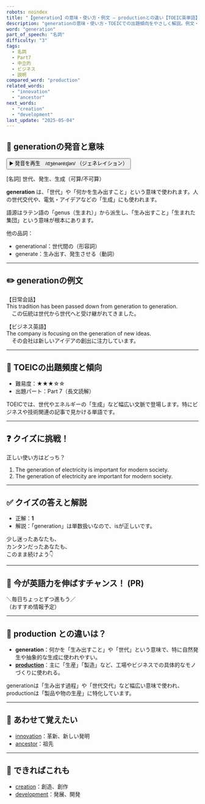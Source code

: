 ```yaml
---
robots: noindex
title: "【generation】の意味・使い方・例文 ― productionとの違い【TOEIC英単語】"
description: "generationの意味・使い方・TOEICでの出題傾向をやさしく解説。例文・クイズ付きでproductionとの違いもわかりやすく学べます。"
word: "generation"
part_of_speech: "名詞"
difficulty: "3"
tags:
  - 名詞
  - Part7
  - 中立的
  - ビジネス
  - 説明
compared_word: "production"
related_words:
  - "innovation"
  - "ancestor"
next_words:
  - "creation"
  - "development"
last_update: "2025-05-04"
---
```


## 🔰 generationの発音と意味

<button class="play-audio" onclick="playTTS('generation')">
  <span class="play-audio-main">
    ▶️ 発音を再生　/dʒènəréɪʃən/
  </span>
  <span class="play-audio-sub">
    （ジェネレイション）
  </span>
</button>

[名詞] 世代、発生、生成（可算/不可算）

**generation** は、「世代」や「何かを生み出すこと」という意味で使われます。人の世代交代や、電気・アイデアなどの「生成」にも使われます。

語源はラテン語の「genus（生まれ）」から派生し、「生み出すこと」「生まれた集団」という意味が根本にあります。

他の品詞：  
- generational：世代間の（形容詞）
- generate：生み出す、発生させる（動詞）

---

## ✏️ generationの例文

【日常会話】  
This tradition has been passed down from generation to generation.  
　この伝統は世代から世代へと受け継がれてきました。

【ビジネス英語】  
The company is focusing on the generation of new ideas.  
　その会社は新しいアイデアの創出に注力しています。

---

## 🎯 TOEICの出題頻度と傾向

- 難易度：★★★☆☆
- 出題パート：Part 7（長文読解）

TOEICでは、世代やエネルギーの「生成」など幅広い文脈で登場します。特にビジネスや技術関連の記事で見かける単語です。

---

## ❓ クイズに挑戦！

正しい使い方はどっち？

1. The generation of electricity is important for modern society.  
2. The generation of electricity are important for modern society.

---

## ✅ クイズの答えと解説

- 正解：**1**
- 解説：「generation」は単数扱いなので、isが正しいです。

少し迷ったあなたも、  
カンタンだったあなたも、  
このまま続けよう👇️

---

## 🚀 今が英語力を伸ばすチャンス！ (PR)

<div class="info-center">
＼毎日ちょっとずつ進もう／<br>  
（おすすめ情報予定）
</div>

---

## 🤔  production との違いは？

- **generation**：何かを「生み出すこと」や「世代」という意味で、特に自然発生や抽象的な生成に使われやすい。
- **[production](/word/production)**：主に「生産」「製造」など、工場やビジネスでの具体的なモノづくりに使われる。

generationは「生み出す過程」や「世代交代」など幅広い意味で使われ、productionは「製品や物の生産」に特化しています。

---

## 🧩 あわせて覚えたい

- [innovation](/word/innovation)：革新、新しい発明
- [ancestor](/word/ancestor)：祖先

---

## 📖 できればこれも

- [creation](/word/creation)：創造、創作
- [development](/word/development)：発展、開発

<!-- cvid: aid00_bid11 -->
